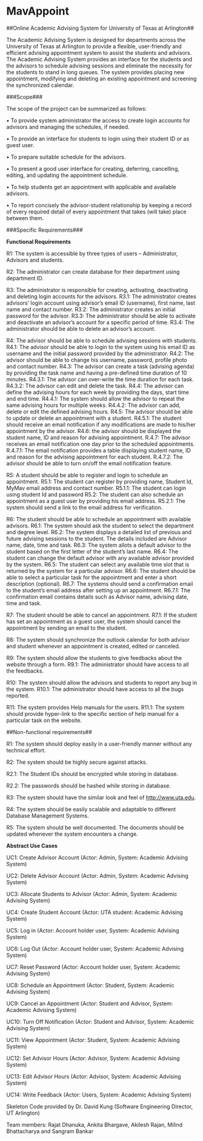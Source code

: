 # MavAppoint
##Online Academic Advising System for University of Texas at Arlington##

The Academic Advising System is designed for departments across the University of Texas at Arlington to provide a flexible, user-friendly and efficient advising appointment system to assist the students and advisors. The Academic Advising System provides an interface for the students and the advisors to schedule advising sessions and eliminate the necessity for the students to stand in long queues. The system provides placing new appointment, modifying and deleting an existing appointment and screening the synchronized calendar.

###Scope###

The scope of the project can be summarized as follows: 

•	To provide system administrator the access to create login accounts for advisors and managing the schedules, if needed.

•	To provide an interface for students to login using their student ID or as guest user.

•	To prepare suitable schedule for the advisors. 

•	To present a good user interface for creating, deferring, cancelling, editing, and updating the appointment schedule.

•	To help students get an appointment with applicable and available advisors.

•	To report concisely the advisor-student relationship by keeping a record of every required detail of every appointment that takes (will take) place between them. 


###Specific Requirements###

**Functional Requirements**

R1: The system is accessible by three types of users – Administrator, Advisors and students. 

R2: The administrator can create database for their department using department ID.

R3: The administrator is responsible for creating, activating, deactivating and deleting login accounts for the advisors.
  R3.1: The administrator creates advisors’ login account using advisor’s email ID (username), first name, last name and contact number. 
  R3.2: The administrator creates an initial password for the advisor.
  R3.3: The administrator should be able to activate and deactivate an advisor’s account for a specific period of time.
  R3.4: The administrator should be able to delete an advisor’s account.

R4: The advisor should be able to schedule advising sessions with students.
  R4.1: The advisor should be able to login to the system using his email ID as username and the initial password provided by the administrator.
  R4.2: The advisor should be able to change his username, password, profile photo and contact number. 
  R4.3: The advisor can create a task (advising agenda) by providing the task name and having a pre-defined time duration of 10 minutes.
    R4.3.1: The advisor can over-write the time duration for each task.
    R4.3.2: The advisor can edit and delete the task.
  R4.4: The advisor can define the advising hours for each week by providing the days, start time and end time.
    R4.4.1: The system should allow the advisor to repeat the same advising hours for multiple weeks.
    R4.4.2: The advisor can add, delete or edit the defined advising hours.
  R4.5: The advisor should be able to update or delete an appointment with a student.
    R4.5.1: The student should receive an email notification if any modifications are made to his/her appointment by the advisor.
  R4.6: the advisor should be displayed the student name, ID and reason for advising appointment.
  R.4.7: The advisor receives an email notification one day prior to the scheduled appointments. 
    R.4.7.1: The email notification provides a table displaying student name, ID and reason for the advising appointment for each student.
    R.4.7.2: The advisor should be able to turn on/off the email notification feature.

R5: A student should be able to register and login to schedule an appointment.
  R5.1: The student can register by providing name, Student Id, MyMav email address and contact number.
    R5.1.1: The student can login using student Id and password 
  R5.2: The student can also schedule an appointment as a guest user by providing his email address.
    R5.2.1: The system should send a link to the email address for verification.   

R6: The student should be able to schedule an appointment with available advisors.
  R6.1: The system should ask the student to select the department and degree level.
  R6.2: The system displays a detailed list of previous and future advising sessions to the student. The details included are Advisor name, date, time and task.
  R6.3: The system allots a default advisor to the student based on the first letter of the student’s last name.
  R6.4: The student can change the default advisor with any available advisor provided by the system.
  R6.5: The student can select any available time slot that is returned by the system for a particular advisor.
  R6.6: The student should be able to select a particular task for the appointment and enter a short description (optional).
  R6.7: The systems should send a confirmation email to the student’s email address after setting up an appointment. 
    R6.7.1: The confirmation email contains details such as Advisor name, advising date, time and task.

R7: The student should be able to cancel an appointment.
  R7.1: If the student has set an appointment as a guest user, the system should cancel the appointment by sending an email to the student.

R8: The system should synchronize the outlook calendar for both advisor and student whenever an appointment is created, edited or canceled.

R9: The system should allow the students to give feedbacks about the website through a form.
  R9.1: The administrator should have access to all the feedbacks.

R10:  The system should allow the advisors and students to report any bug in the system.
  R10.1: The administrator should have access to all the bugs reported.

R11: The system provides Help manuals for the users.
  R11.1: The system should provide hyper-link to the specific section of help manual for a particular task on the website.

##Non-functional requirements##

R1: The system should deploy easily in a user-friendly manner without any technical effort.

R2: The system should be highly secure against attacks.

  R2.1: The Student IDs should be encrypted while storing in database. 
  
  R2.2: The passwords should be hashed while storing in database.
  
R3: The system should have the similar look and feel of http://www.uta.edu.

R4: The system should be easily scalable and adaptable to different Database Management Systems.  

R5: The system should be well documented. The documents should be updated whenever the system encounters a change.



**Abstract Use Cases**

UC1: Create Advisor Account (Actor: Admin, System: Academic Advising System)
 
UC2: Delete Advisor Account (Actor: Admin, System: Academic Advising System)
 
UC3: Allocate Students to Advisor (Actor: Admin, System: Academic Advising System) 

UC4: Create Student Account (Actor: UTA student: Academic Advising System) 

UC5: Log in (Actor: Account holder user, System: Academic Advising System) 

UC6: Log Out (Actor: Account holder user, System: Academic Advising System) 

UC7: Reset Password (Actor: Account holder user, System: Academic Advising System) 

UC8: Schedule an Appointment (Actor: Student, System: Academic Advising System) 

UC9: Cancel an Appointment (Actor: Student and Advisor, System: Academic Advising System) 

UC10: Turn Off Notification (Actor: Student and Advisor, System: Academic Advising System) 

UC11: View Appointment (Actor: Student, System: Academic Advising System) 

UC12: Set Advisor Hours (Actor: Advisor, System: Academic Advising System) 

UC13: Edit Advisor Hours (Actor: Advisor, System: Academic Advising System) 

UC14: Write Feedback (Actor: Users, System: Academic Advising System) 


Skeleton Code provided by Dr. David Kung (Software Engineering Director, UT Arlington)

Team members: Rajat Dhanuka, Ankita Bhargave, Akilesh Rajan, Milind Bhattacharya and Sangram Bankar

